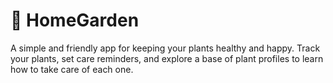 # 🌱 HomeGarden

A simple and friendly app for keeping your plants healthy and happy.
Track your plants, set care reminders, and explore a base of plant profiles to learn how to take care of each one.
